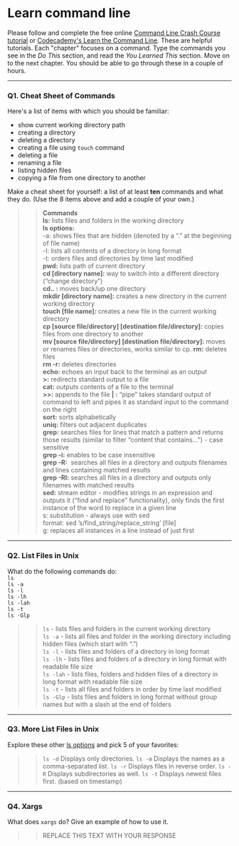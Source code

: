 # Learn command line

Please follow and complete the free online [Command Line Crash Course
tutorial](https://web.archive.org/web/20160708171659/http://cli.learncodethehardway.org/book/) or [Codecademy's Learn the Command Line](https://www.codecademy.com/learn/learn-the-command-line). These are helpful tutorials. Each "chapter" focuses on a command. Type the commands you see in the _Do This_ section, and read the _You Learned This_ section. Move on to the next chapter. You should be able to go through these in a couple of hours.

---

### Q1.  Cheat Sheet of Commands  

Here's a list of items with which you should be familiar:  
* show current working directory path
* creating a directory
* deleting a directory
* creating a file using `touch` command
* deleting a file
* renaming a file
* listing hidden files
* copying a file from one directory to another

Make a cheat sheet for yourself: a list of at least **ten** commands and what they do.  (Use the 8 items above and add a couple of your own.)  

> > **Commands**  
**ls:** lists files and folders in the working directory  
**ls options:**  
   -a: shows files that are hidden (denoted by a “.” at the beginning of file name)  
   -l: lists all contents of a directory in long format  
   -t: orders files and directories by time last modified  
**pwd:** lists path of current directory  
**cd [directory name]:** way to switch into a different directory (“change directory”)  
**cd.. :** moves back/up one directory  
**mkdir [directory name]:** creates a new directory in the current working directory  
**touch [file name]:** creates a new file in the current working directory  
**cp [source file/directory] [destination file/directory]:** copies files from one directory to another  
**mv [source file/directory] [destination file/directory]:** moves or renames files or directories, works similar to cp.
**rm:** deletes files   
**rm -r:** deletes directories  
**echo:** echoes an input back to the terminal as an output  
**>:** redirects standard output to a file  
**cat:** outputs contents of a file to the terminal  
**>>:** appends to the file
**| :** “pipe” takes standard output of command to left and pipes it as standard input to the command on the right  
**sort:** sorts alphabetically  
**uniq:** filters out adjacent duplicates  
**grep:** searches files for lines that match a pattern and returns those results (similar to filter “content that contains…”) - case sensitive  
**grep -i:** enables to be case insensitive  
**grep -R:**  searches all files in a directory and outputs filenames and lines containing matched results  
**grep -Rl:** searches all files in a directory and outputs only filenames with matched results  
**sed:** stream editor - modifies strings in an expression and outputs it (“find and replace” functionality), only finds the first instance of the word to replace in a given line  
	s: substitution - always use with sed  
	format: sed ’s/find_string/replace_string’ [file]  
	g: replaces all instances in a line instead of just first  

---

### Q2.  List Files in Unix   

What do the following commands do:  
`ls`  
`ls -a`  
`ls -l`  
`ls -lh`  
`ls -lah`  
`ls -t`  
`ls -Glp`  

> > `ls` - lists files and folders in the current working directory  
`ls -a` -  lists all files and folder in the working directory including hidden files (which start with “.”)  
`ls -l`  - lists files and folders of a directory in long format  
`ls -lh` - lists files and folders of a directory in long format with readable file size  
`ls -lah` - lists files, folders and hidden files of a directory in long format with readable file size  
`ls -t`  - lists all files and folders in order by time last modified  
`ls -Glp` - lists files and folders in long format without group names but with a slash at the end of folders  

---

### Q3.  More List Files in Unix  

Explore these other [ls options](http://www.techonthenet.com/unix/basic/ls.php) and pick 5 of your favorites:

> > `ls -d` Displays only directories.
`ls -m`	Displays the names as a comma-separated list.
`ls -r`	Displays files in reverse order.
`ls -R`	Displays subdirectories as well.
`ls -t`	Displays newest files first. (based on timestamp)

---

### Q4.  Xargs   

What does `xargs` do? Give an example of how to use it.

> > REPLACE THIS TEXT WITH YOUR RESPONSE

 

